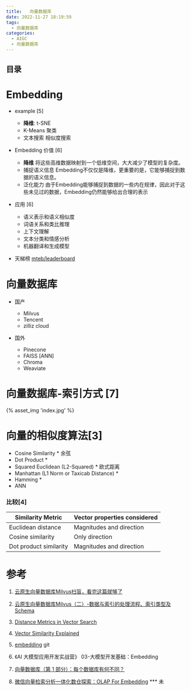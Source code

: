 ```yaml
---
title:   向量数据库
date: 2022-11-27 18:19:59
tags:
  - 向量数据库
categories: 
  - AIGC
  - 向量数据库  
---
```


<p></p>
<!-- more -->



## 目录
<!-- toc -->

# Embedding 
+ example [5]
  - **降维**:   t-SNE  
  - K-Means 聚类
  - 文本搜索  相似度搜索

+ Embedding 价值 [6]
  - **降维**
    将这些高维数据映射到一个低维空间，大大减少了模型的复杂度。
  - 捕捉语义信息 
    Embedding不仅仅是降维，更重要的是，它能够捕捉到数据的语义信息。
  - 泛化能力
    由于Embedding能够捕捉到数据的一些内在规律，因此对于这些未见过的数据，Embedding仍然能够给出合理的表示

+ 应用 [6]
  - 语义表示和语义相似度
  - 词语关系和类比推理
  - 上下文理解
  - 文本分类和情感分析
  - 机器翻译和生成模型

+ 天梯榜
  [mteb/leaderboard](https://huggingface.co/spaces/mteb/leaderboard)
  
# 向量数据库
+ 国产
  - Milvus
  - Tencent 
  - zilliz cloud

+ 国外
  - Pinecone
  - FAISS
    [ANN]
  - Chroma
  - Weaviate
  
# 向量数据库-索引方式 [7]
{% asset_img 'index.jpg' %}

# 向量的相似度算法[3]
+ Cosine Similarity * 
余弦
+ Dot Product *
+ Squared Euclidean (L2-Squared) *
欧式距离
+ Manhattan (L1 Norm or Taxicab Distance) *
+ Hamming *
+ ANN

### 比较[4]

| Similarity Metric      | Vector properties considered |
| ---------------------- | ---------------------------- |
| Euclidean distance     | Magnitudes and direction     |
| Cosine similarity      | Only direction               |
| Dot product similarity | Magnitudes and direction     |



# 参考

1. [云原生向量数据库Milvus扫盲，看完这篇就够了](https://zhuanlan.zhihu.com/p/476025527)

2. [云原生向量数据库Milvus（二）-数据与索引的处理流程、索引类型及Schema](https://zhuanlan.zhihu.com/p/477231485)

3. [Distance Metrics in Vector Search](https://weaviate.io/blog/distance-metrics-in-vector-search?ref=blog.langchain.dev)

4. [Vector Similarity Explained](https://www.pinecone.io/learn/vector-similarity/)

5. [embedding](https://github.com/www6v/openai-quickstart/blob/main/openai_api/embedding.ipynb) git

6. 《AI 大模型应用开发实战营》 03-大模型开发基础：Embedding  
7. [向量数据库（第 1 部分）：每个数据库有何不同？](https://www.modb.pro/db/1694527960317513728)

100. [微信向量检索分析一体化数仓探索：OLAP For Embedding](https://cloud.tencent.com/developer/article/2352088) *** 未